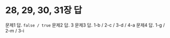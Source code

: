 # 28, 29, 30, 31장 답

문제1 답. `false / true`
문제2 답. 3
문제3 답. 1-b / 2-c / 3-d / 4-a
문제4 답. 1-g / 2-m / 3-i
